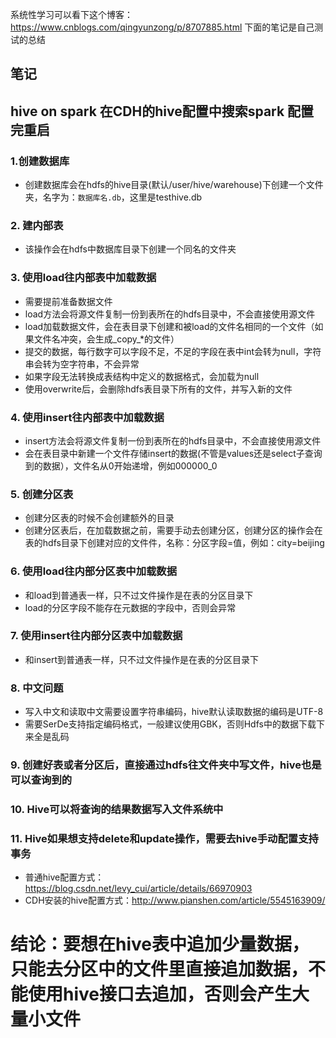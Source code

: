 系统性学习可以看下这个博客：https://www.cnblogs.com/qingyunzong/p/8707885.html  下面的笔记是自己测试的总结
## 笔记
## hive on spark 在CDH的hive配置中搜索spark 配置完重启
### 1.创建数据库
* 创建数据库会在hdfs的hive目录(默认/user/hive/warehouse)下创建一个文件夹，名字为：`数据库名.db`，这里是testhive.db
### 2. 建内部表
* 该操作会在hdfs中数据库目录下创建一个同名的文件夹
### 3. 使用load往内部表中加载数据
* 需要提前准备数据文件
* load方法会将源文件复制一份到表所在的hdfs目录中，不会直接使用源文件
* load加载数据文件，会在表目录下创建和被load的文件名相同的一个文件（如果文件名冲突，会生成_copy_*的文件）
* 提交的数据，每行数字可以字段不足，不足的字段在表中int会转为null，字符串会转为空字符串，不会异常
* 如果字段无法转换成表结构中定义的数据格式，会加载为null
* 使用overwrite后，会删除hdfs表目录下所有的文件，并写入新的文件
### 4. 使用insert往内部表中加载数据
* insert方法会将源文件复制一份到表所在的hdfs目录中，不会直接使用源文件
* 会在表目录中新建一个文件存储insert的数据(不管是values还是select子查询到的数据），文件名从0开始递增，例如000000_0
### 5. 创建分区表
* 创建分区表的时候不会创建额外的目录
* 创建分区表后，在加载数据之前，需要手动去创建分区，创建分区的操作会在表的hdfs目录下创建对应的文件件，名称：分区字段=值，例如：city=beijing
### 6. 使用load往内部分区表中加载数据
* 和load到普通表一样，只不过文件操作是在表的分区目录下
* load的分区字段不能存在元数据的字段中，否则会异常
### 7. 使用insert往内部分区表中加载数据
* 和insert到普通表一样，只不过文件操作是在表的分区目录下
### 8. 中文问题
* 写入中文和读取中文需要设置字符串编码，hive默认读取数据的编码是UTF-8
* 需要SerDe支持指定编码格式，一般建议使用GBK，否则Hdfs中的数据下载下来全是乱码
### 9. 创建好表或者分区后，直接通过hdfs往文件夹中写文件，hive也是可以查询到的
### 10. Hive可以将查询的结果数据写入文件系统中
### 11. Hive如果想支持delete和update操作，需要去hive手动配置支持事务
* 普通hive配置方式：https://blog.csdn.net/levy_cui/article/details/66970903
* CDH安装的hive配置方式：http://www.pianshen.com/article/5545163909/
# 结论：要想在hive表中追加少量数据，只能去分区中的文件里直接追加数据，不能使用hive接口去追加，否则会产生大量小文件
